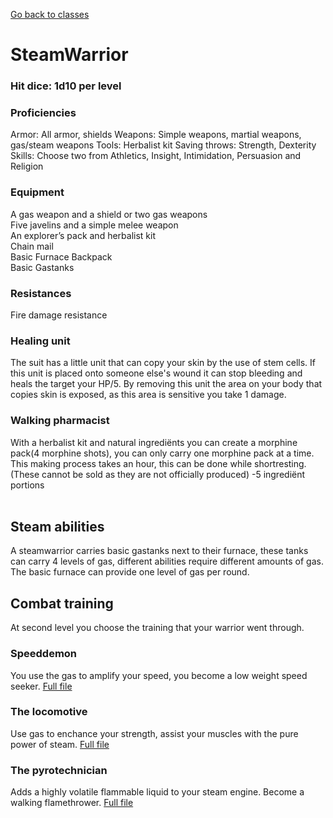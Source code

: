 [Go back to classes](../classes.md)
# SteamWarrior

### Hit dice: 1d10 per level

### Proficiencies
Armor: All armor, shields
Weapons: Simple weapons, martial weapons, gas/steam weapons
Tools: Herbalist kit
Saving throws: Strength, Dexterity
Skills: Choose two from Athletics, Insight, Intimidation, Persuasion and Religion

### Equipment
A gas weapon and a shield or two gas weapons<br>
Five javelins and a simple melee weapon<br>
An explorer’s pack and herbalist kit<br>
Chain mail<br>
Basic Furnace Backpack<br>
Basic Gastanks<br>

### Resistances
Fire damage resistance


### Healing unit
The suit has a little unit that can copy your skin by the use of stem cells. If this unit is placed onto someone else's wound it can stop bleeding and heals the target your HP/5. By removing this unit the area on your body that copies skin is exposed, as this area is sensitive you take 1 damage.


### Walking pharmacist
With a herbalist kit and natural ingrediënts you can create a morphine pack(4 morphine shots), you can only carry one morphine pack at a time. This making process takes an hour, this can be done while shortresting.(These cannot be sold as they are not officially produced)
-5 ingrediënt portions
<br><br>

## Steam abilities
A steamwarrior carries basic gastanks next to their furnace, these tanks can carry 4 levels of gas, different abilities require different amounts of gas. The basic furnace can provide one level of gas per round.



## Combat training
At second level you choose the training that your warrior went through.

### Speeddemon
You use the gas to amplify your speed, you become a low weight speed seeker.
[Full file](steamWarrior.md)

### The locomotive
Use gas to enchance your strength, assist your muscles with the pure power of steam.
[Full file](locomotive.md)

### The pyrotechnician
Adds a highly volatile flammable liquid to your steam engine. Become a walking flamethrower.
[Full file](pyroTechnician.md)